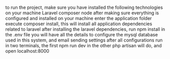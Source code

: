 
to run the project, make sure you have installed the following technologies on your machine
Laravel
composer
node
after making sure everything is configured and installed on your machine
enter the application folder execute composer install, this will install all application dependencies related to laravel
after installing the laravel dependencies, run npm install
in the .env file you will have all the details to configure the mysql database used in this system, and email sending settings
after all configurations run in two terminals, the first npm run dev in the other php artisan will do, and open localhost:8000
